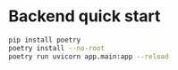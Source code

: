 # Backend quick start


```bash
pip install poetry
poetry install --no-root
poetry run uvicorn app.main:app --reload
```
